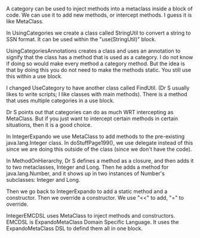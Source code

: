 A category can be used to inject methods into a metaclass inside a block of code. We can use it to add new methods, or intercept methods. I guess it is like MetaClass.       

In UsingCategories we create a class called StringUtil to convert a string to SSN format. It can be used within the "use(StringUtil)" block.  

UsingCategoriesAnnotations creates a class and uses an annotation to signify that the class has a method that is used as a category. I do not know if doing so would make every method a category method. But the idea is that by doing this you do not need to make the methods static. You still use this within a use block.   

I changed UseCategory to have another class called FindUtil. (Dr S usually likes to write scripts; I like classes with main methods). There is a method that uses multiple categories in a use block.  

Dr S points out that categories can do as much WRT intercepting as MetaClass. But if you just want to intercept certain methods in certain situations, then it is a good choice.    

In IntegerExpando we use MetaClass to add methods to the pre-existing java.lang.Integer class. In doStuffPage199(), we use delegate instead of this since we are doing this outside of the class (since we don't have the code).    

In MethodOnHierarchy, Dr S defines a method as a closure, and then adds it to two metaclasses, Integer and Long. Then he adds a method for java.lang.Number, and it shows up in two instances of Number's subclasses: Integer and Long.   

Then we go back to IntegerExpando to add a static method and a constructor. Then we override a constructor. We use "<<" to add, "=" to override.      

IntegerEMCDSL uses MetaClass to inject methods and constructors. EMCDSL is ExpandoMetaClass Domain Specific Language. It uses the ExpandoMetaClass DSL to defind them all in one block.    



